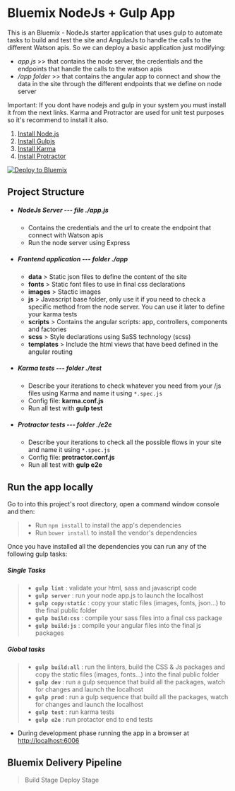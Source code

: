 # Bluemix NodeJs + Gulp App

This is an Bluemix - NodeJs starter application that uses gulp to automate tasks to build and test the site and AngularJs to handle the calls to the different Watson apis. So we can deploy a basic application just modifying:
+ *app.js* >> that contains the node server, the credentials and the endpoints that handle the calls to the watson apis
+ */app folder* >> that contains the angular app to connect and show the data in the site through the different endpoints that we define on node server

Important: If you dont have nodejs and gulp in your system you must install it from the next links. Karma and Protractor are used for unit test purposes so it's recommend to install it also.

1. [Install Node.js][]
2. [Install Gulpjs][]
3. [Install Karma][]
4. [Install Protractor][]


[![Deploy to Bluemix](https://bluemix.net/deploy/button.png)](https://bluemix.net/deploy?repository=https://github.com/rubengmz/bluemix-nodeangularseed-gulp)

## Project Structure
+ ##### NodeJs Server --- file ./app.js
    + Contains the credentials and the url to create the endpoint that connect with Watson apis
    + Run the node server using Express

+ ##### Frontend application --- folder ./app
    + **data** > Static json files to define the content of the site 
    + **fonts** > Static font files to use in final css declarations
    + **images** > Stactic images
    + **js** > Javascript base folder, only use it if you need to check a specific method from the node server. You can use it later to define your karma tests 
    + **scripts** > Contains the angular scripts: app, controllers, components and factories
    + **scss** > Style declarations using SaSS technology (scss)
    + **templates** > Include the html views that have beed defined in the angular routing

+ ##### Karma tests --- folder ./test
    + Describe your iterations to check whatever you need from your /js files using Karma and name it using `*.spec.js`
    + Config file: **karma.conf.js**
    + Run all test with **gulp test**

+ ##### Protractor tests --- folder ./e2e
    + Describe your iterations to check all the possible flows in your site and name it using `*.spec.js`
    + Config file: **protractor.conf.js**
    + Run all test with **gulp e2e**

## Run the app locally

Go to into this project's root directory, open a command window console and then:
> + Run `npm install` to install the app's dependencies
> + Run `bower install` to install the vendor's dependencies
 
Once you have installed all the dependencies you can run any of the following gulp tasks:

##### Single Tasks

> + **`gulp lint`** : validate your html, sass and javascript code
> + **`gulp server`** : run your node app.js to launch the localhost 
> + **`gulp copy:static`** : copy your static files (images, fonts, json...) to the final public folder 
> + **`gulp build:css`** : compile your sass files into a final css package
> + **`gulp build:js`** : compile your angular files into the final js packages


##### Global tasks

> + **`gulp build:all`** : run the linters, build the CSS & Js packages and copy the static files (images, fonts...) into the final public folder
> + **`gulp dev`** : run a gulp sequence that build all the packages, watch for changes and launch the localhost
> + **`gulp prod`** : run a gulp sequence that build all the packages, watch for changes and launch the localhost
> + **`gulp test`** : run karma tests
> + **`gulp e2e`** : run protactor end to end tests

+ During development phase running the app in a browser at <http://localhost:6006>

[Install Node.js]: https://nodejs.org/en/download/
[Install Gulpjs]: http://gulpjs.com/
[Install Karma]: https://karma-runner.github.io/1.0/index.html
[Install Protractor]: http://www.protractortest.org/#/


## Bluemix Delivery Pipeline
> Build Stage
> Deploy Stage
